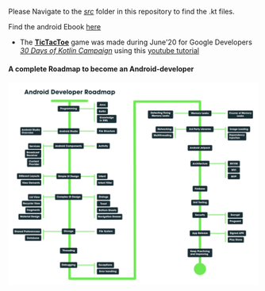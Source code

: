 Please Navigate to the [_src_](/src) folder in this repository to find the .kt files.

Find the android Ebook [here](https://coding-blocks-ebooks.github.io/blocks-of-android/)

* The [**TicTacToe**](/TicTacToe) game was made during June'20 for Google Developers [_30 Days of Kotlin Campaign_](https://eventsonair.withgoogle.com/events/kotlin#) using this  [youtube tutorial](https://www.youtube.com/watch?v=Wekul3F8Zyk)


#### A complete Roadmap to become an Android-developer

![roadmap](roadmap.png)